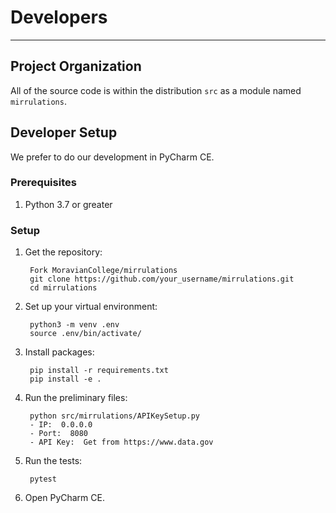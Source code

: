 # Developers

---

## Project Organization

All of the source code is within the distribution `src` as a module named `mirrulations`.

## Developer Setup

We prefer to do our development in PyCharm CE.

### Prerequisites

1. Python 3.7 or greater

### Setup

1. Get the repository:

		Fork MoravianCollege/mirrulations
		git clone https://github.com/your_username/mirrulations.git
		cd mirrulations

2. Set up your virtual environment:

		python3 -m venv .env
		source .env/bin/activate/

3. Install packages:

		pip install -r requirements.txt
		pip install -e .

4. Run the preliminary files:

		python src/mirrulations/APIKeySetup.py
		- IP:  0.0.0.0
		- Port:  8080
		- API Key:  Get from https://www.data.gov

5. Run the tests:

		pytest

6. Open PyCharm CE.
